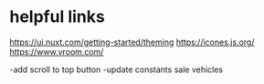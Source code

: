 # helpful links

<https://ui.nuxt.com/getting-started/theming>
<https://icones.js.org/>
<https://www.vroom.com/>

-add scroll to top button
-update constants sale vehicles
